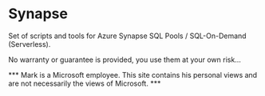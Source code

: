 # Synapse

Set of scripts and tools for Azure Synapse SQL Pools / SQL-On-Demand (Serverless).

No warranty or guarantee is provided, you use them at your own risk...

*** Mark is a Microsoft employee.  This site contains his personal views and are not necessarily the views of Microsoft. ***
